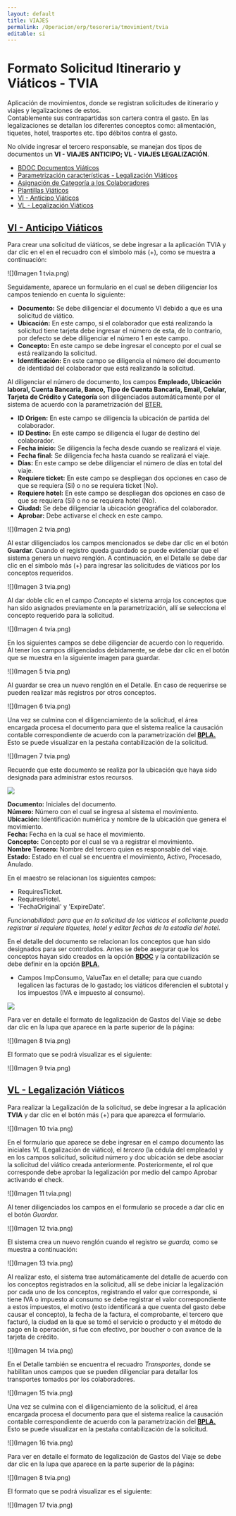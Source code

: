 ```yaml
---
layout: default
title: VIAJES
permalink: /Operacion/erp/tesoreria/tmovimient/tvia
editable: si
---
```


# Formato Solicitud Itinerario y Viáticos -  TVIA


Aplicación de movimientos, donde se registran solicitudes de itinerario y viajes y legalizaciones de estos.  
Contablemente sus contrapartidas son cartera contra el gasto. En las legalizaciones se detallan los diferentes conceptos como: alimentación, tiquetes, hotel, trasportes etc. tipo débitos contra el gasto.  

No olvide ingresar el tercero responsable, se manejan dos tipos de documentos un **VI - VIAJES ANTICIPO; VL - VIAJES LEGALIZACIÓN**.

- [BDOC Documentos Viáticos](http://docs.oasiscom.com/Operacion/common/bsistema/bdoc#bdoc-documentos-viáticos)
- [Parametrización características - Legalización Viáticos](http://docs.oasiscom.com/Operacion/common/bcomer/bcrc#parametrización-características---legalización-viáticos)
- [Asignación de Categoría a los Colaboradores](http://docs.oasiscom.com/Operacion/common/btercer/bter#asignación-de-categoría-a-los-colaboradores)
- [Plantillas Viáticos](http://docs.oasiscom.com/Operacion/common/bcuenta/bpla#plantillas-viáticos)
- [VI - Anticipo Viáticos](http://docs.oasiscom.com/Operacion/erp/tesoreria/tmovimient/tvia#vi---anticipo-viáticos)
- [VL - Legalización Viáticos](http://docs.oasiscom.com/Operacion/erp/tesoreria/tmovimient/tvia#vl---legalización-viáticos)

## [VI - Anticipo Viáticos](http://docs.oasiscom.com/Operacion/erp/tesoreria/tmovimient/tvia#vi---anticipo-viáticos)

Para crear una solicitud de viáticos, se debe ingresar a la aplicación TVIA y dar clic en el en el recuadro con el símbolo más (+), como se muestra a continuación: 

![](Imagen 1 tvia.png)

Seguidamente, aparece un formulario en el cual se deben diligenciar los campos teniendo en cuenta lo siguiente:

- **Documento:** Se debe diligenciar el documento VI debido a que es una solicitud de viático.  
- **Ubicación:** En este campo, si el colaborador que está realizando la solicitud tiene tarjeta debe ingresar el número de esta, de lo contrario, por defecto se debe diligenciar el número 1 en este campo.  
- **Concepto:** En este campo se debe ingresar el concepto por el cual se está realizando la solicitud.  
- **Identificación:** En este campo se diligencia el número del documento de identidad del colaborador que está realizando la solicitud.  

Al diligenciar el número de documento, los campos **Empleado, Ubicación laboral, Cuenta Bancaria, Banco, Tipo de Cuenta Bancaria, Email, Celular, Tarjeta de Crédito y Categoría** son diligenciados automáticamente por el sistema de acuerdo con la parametrización del [BTER.](http://docs.oasiscom.com/Operacion/common/btercer/bter)

- **ID Origen:** En este campo se diligencia la ubicación de partida del colaborador.  
- **ID Destino:** En este campo se diligencia el lugar de destino del colaborador.  
- **Fecha inicio:** Se diligencia la fecha desde cuando se realizará el viaje.  
- **Fecha final:** Se diligencia fecha hasta cuando se realizará el viaje.  
- **Días:** En este campo se debe diligenciar el número de días en total del viaje.  
- **Requiere ticket:** En este campo se despliegan dos opciones en caso de que se requiera (Si) o no se requiera ticket (No).  
- **Requiere hotel:** En este campo se despliegan dos opciones en caso de que se requiera (Si) o no se requiera hotel (No).  
- **Ciudad:** Se debe diligenciar la ubicación geográfica del colaborador.  
- **Aprobar:** Debe activarse el check en este campo.  

![](Imagen 2 tvia.png)

Al estar diligenciados los campos mencionados se debe dar clic en el botón **Guardar.** Cuando el registro queda guardado se puede evidenciar que el sistema genera un nuevo renglón. A continuación, en el Detalle se debe dar clic en el símbolo más (+) para ingresar las solicitudes de viáticos por los conceptos requeridos. 

![](Imagen 3 tvia.png)

Al dar doble clic en el campo *Concepto* el sistema arroja los conceptos que han sido asignados previamente en la parametrización, allí se selecciona el concepto requerido para la solicitud. 

![](Imagen 4 tvia.png)

En los siguientes campos se debe diligenciar de acuerdo con lo requerido.
Al tener los campos diligenciados debidamente, se debe dar clic en el botón que se muestra en la siguiente imagen para guardar.

![](Imagen 5 tvia.png)

Al guardar se crea un nuevo renglón en el Detalle. En caso de requerirse se pueden realizar más registros por otros conceptos. 

![](Imagen 6 tvia.png)

Una vez se culmina con el diligenciamiento de la solicitud, el área encargada procesa el documento para que el sistema realice la causación contable correspondiente de acuerdo con la parametrización del [**BPLA.**]() Esto se puede visualizar en la pestaña contabilización de la solicitud.

![](Imagen 7 tvia.png)

Recuerde que este documento se realiza por la ubicación que haya sido designada para administrar estos recursos.  

![](tvia1.png)

**Documento:** Iniciales del documento.  
**Número:** Número con el cual se ingresa al sistema el movimiento.  
**Ubicación:** Identificación numérica y nombre de la ubicación que genera el movimiento.  
**Fecha:** Fecha en la cual se hace el movimiento.  
**Concepto:** Concepto por el cual se va a registrar el movimiento.  
**Nombre Tercero:** Nombre del tercero quien es responsable del viaje.  
**Estado:** Estado en el cual se encuentra el movimiento, Activo, Procesado, Anulado.  

En el maestro se relacionan los siguientes campos:

- RequiresTicket.  
- RequiresHotel.  
- 'FechaOriginal' y 'ExpireDate'.  

*Funcionabilidad:  para que en la solicitud de los viáticos el solicitante pueda registrar si requiere tiquetes, hotel y editar fechas de la estadía del hotel.*  


En el detalle del documento se relacionan los conceptos que han sido designados para ser controlados. Antes se debe asegurar que los conceptos hayan sido creados en la opción [**BDOC**](http://docs.oasiscom.com/Operacion/common/bsistema/bdoc) y la contabilización se debe definir en la opción [**BPLA**.]()  


* Campos ImpConsumo, ValueTax en el detalle; para que cuando legalicen las facturas de lo gastado; los viáticos diferencien el subtotal y los impuestos (IVA e impuesto al consumo).  

![](tvia3.png)

Para ver en detalle el formato de legalización de Gastos del Viaje se debe dar clic en la lupa que aparece en la parte superior de la página:

![](Imagen 8 tvia.png)

El formato que se podrá visualizar es el siguiente:

![](Imagen 9 tvia.png)

## [VL - Legalización Viáticos](http://docs.oasiscom.com/Operacion/erp/tesoreria/tmovimient/tvia#vl---legalización-viáticos)

Para realizar la Legalización de la solicitud, se debe ingresar a la aplicación **TVIA** y dar clic en el botón más (+) para que aparezca el formulario.

![](Imagen 10 tvia.png)

En el formulario que aparece se debe ingresar en el campo documento las iniciales *VL* (Legalización de viático), el *tercero* (la cédula del empleado) y en los campos solicitud, solicitud número y doc ubicación se debe asociar la solicitud del viático creada anteriormente. Posteriormente, el rol que corresponde debe aprobar la legalización por medio del campo Aprobar activando el check. 

![](Imagen 11 tvia.png)

Al tener diligenciados los campos en el formulario se procede a dar clic en el botón *Guardar.*

![](Imagen 12 tvia.png)

El sistema crea un nuevo renglón cuando el registro se *guarda,* como se muestra a continuación: 

![](Imagen 13 tvia.png)

Al realizar esto, el sistema trae automáticamente del detalle de acuerdo con los conceptos registrados en la solicitud, allí se debe iniciar la legalización por cada uno de los conceptos, registrando el valor que corresponde, si tiene IVA o impuesto al consumo se debe registrar el valor correspondiente a estos impuestos, el motivo (esto identificará a que cuenta del gasto debe causar el concepto), la fecha de la factura, el comprobante, el tercero que facturó, la ciudad en la que se tomó el servicio o producto y el método de pago en la operación, si fue con efectivo, por boucher o con avance de la tarjeta de crédito.

![](Imagen 14 tvia.png)

En el Detalle también se encuentra el recuadro *Transportes*, donde se habilitan unos campos que se pueden diligenciar para detallar los transportes tomados por los colaboradores.

![](Imagen 15 tvia.png)

Una vez se culmina con el diligenciamiento de la solicitud, el área encargada procesa el documento para que el sistema realice la causación contable correspondiente de acuerdo con la parametrización del [**BPLA.**]() Esto se puede visualizar en la pestaña contabilización de la solicitud.

![](Imagen 16 tvia.png)

Para ver en detalle el formato de legalización de Gastos del Viaje se debe dar clic en la lupa que aparece en la parte superior de la página: 

![](Imagen 8 tvia.png)

El formato que se podrá visualizar es el siguiente: 

![](Imagen 17 tvia.png)
























